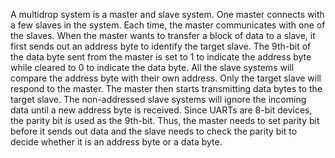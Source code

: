 A multidrop system is a master and slave system. One master connects with a few slaves in the system. Each time, the master communicates with one of the slaves. When the master wants to transfer a block of data to a slave, it first sends out an address byte to identify the target slave. The 9th-bit of the data byte sent from the master is set to 1 to indicate the address byte while cleared to 0 to indicate the data byte. All the slave systems will compare the address byte with their own address. Only the target slave will respond to the master. The master then starts transmitting data bytes to the target slave. The non-addressed slave systems will ignore the incoming data until a new address byte is received.
Since UARTs are 8-bit devices, the parity bit is used as the 9th-bit. Thus, the master needs to set parity bit before it sends out data and the slave needs to check the parity bit to decide whether it is an address byte or a data byte.
